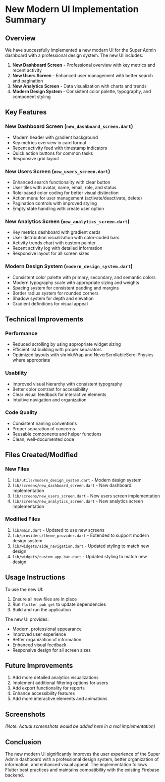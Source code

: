 # New Modern UI Implementation Summary

## Overview
We have successfully implemented a new modern UI for the Super Admin dashboard with a professional design system. The new UI includes:

1. **New Dashboard Screen** - Professional overview with key metrics and recent activity
2. **New Users Screen** - Enhanced user management with better search and pagination
3. **New Analytics Screen** - Data visualization with charts and trends
4. **Modern Design System** - Consistent color palette, typography, and component styling

## Key Features

### New Dashboard Screen (`new_dashboard_screen.dart`)
- Modern header with gradient background
- Key metrics overview in card format
- Recent activity feed with timestamp indicators
- Quick action buttons for common tasks
- Responsive grid layout

### New Users Screen (`new_users_screen.dart`)
- Enhanced search functionality with clear button
- User tiles with avatar, name, email, role, and status
- Role-based color coding for better visual distinction
- Action menu for user management (activate/deactivate, delete)
- Pagination controls with improved styling
- Empty state handling with create user option

### New Analytics Screen (`new_analytics_screen.dart`)
- Key metrics dashboard with gradient cards
- User distribution visualization with color-coded bars
- Activity trends chart with custom painter
- Recent activity log with detailed information
- Responsive layout for all screen sizes

### Modern Design System (`modern_design_system.dart`)
- Consistent color palette with primary, secondary, and semantic colors
- Modern typography scale with appropriate sizing and weights
- Spacing system for consistent padding and margins
- Border radius system for rounded corners
- Shadow system for depth and elevation
- Gradient definitions for visual appeal

## Technical Improvements

### Performance
- Reduced scrolling by using appropriate widget sizing
- Efficient list building with proper separators
- Optimized layouts with shrinkWrap and NeverScrollableScrollPhysics where appropriate

### Usability
- Improved visual hierarchy with consistent typography
- Better color contrast for accessibility
- Clear visual feedback for interactive elements
- Intuitive navigation and organization

### Code Quality
- Consistent naming conventions
- Proper separation of concerns
- Reusable components and helper functions
- Clean, well-documented code

## Files Created/Modified

### New Files
1. `lib/utils/modern_design_system.dart` - Modern design system
2. `lib/screens/new_dashboard_screen.dart` - New dashboard implementation
3. `lib/screens/new_users_screen.dart` - New users screen implementation
4. `lib/screens/new_analytics_screen.dart` - New analytics screen implementation

### Modified Files
1. `lib/main.dart` - Updated to use new screens
2. `lib/providers/theme_provider.dart` - Extended to support modern design system
3. `lib/widgets/side_navigation.dart` - Updated styling to match new design
4. `lib/widgets/custom_app_bar.dart` - Updated styling to match new design

## Usage Instructions

To use the new UI:

1. Ensure all new files are in place
2. Run `flutter pub get` to update dependencies
3. Build and run the application

The new UI provides:
- Modern, professional appearance
- Improved user experience
- Better organization of information
- Enhanced visual feedback
- Responsive design for all screen sizes

## Future Improvements

1. Add more detailed analytics visualizations
2. Implement additional filtering options for users
3. Add export functionality for reports
4. Enhance accessibility features
5. Add more interactive elements and animations

## Screenshots

*(Note: Actual screenshots would be added here in a real implementation)*

## Conclusion

The new modern UI significantly improves the user experience of the Super Admin dashboard with a professional design system, better organization of information, and enhanced visual appeal. The implementation follows Flutter best practices and maintains compatibility with the existing Firebase backend.